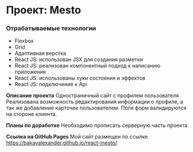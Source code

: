 # Проект: Mesto

### Отрабатываемые технологии

- Flexbox
- Grid
- Адаптивная верстка
- React JS: использован JSX для создания разметки
- React JS: реализован компонентный подход к написанию приложения
- React JS: использованы хуки состояния и эффектов
- React JS: подключение к Api

**Описание проекта**
Одностраничный сайт с профилем пользователя. Реализована возможность редактирования информации о профиле, а так же добавление карточек пользователем. Поля форм валидируются на стороне клиента.

**Планы по доработке**
Необходимо прописать серверную часть проекта

**Ссылка на GitHub Pages**
Мой сайт размещен по ссылке https://bakayalexander.github.io/react-mesto/
